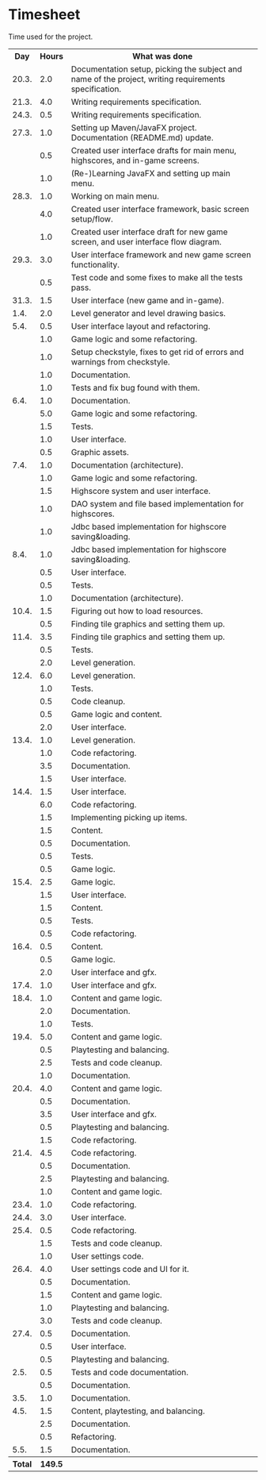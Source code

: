 # Timesheet

Time used for the project.

<table>
  <tr><th>Day</th><th>Hours</th><th>What was done</th></tr>
  <tr><td>20.3.</td><td>  2.0</td><td>Documentation setup, picking the subject and name of the project, writing requirements specification.</td></tr>
  <tr><td>21.3.</td><td>  4.0</td><td>Writing requirements specification.</td></tr>
  <tr><td>24.3.</td><td>  0.5</td><td>Writing requirements specification.</td></tr>
  <tr><td>27.3.</td><td>  1.0</td><td>Setting up Maven/JavaFX project. Documentation (README.md) update.</td></tr>
  <tr><td>     </td><td>  0.5</td><td>Created user interface drafts for main menu, highscores, and in-game screens.</td></tr>
  <tr><td>     </td><td>  1.0</td><td>(Re-)Learning JavaFX and setting up main menu.</td></tr>
  <tr><td>28.3.</td><td>  1.0</td><td>Working on main menu.</td></tr>
  <tr><td>     </td><td>  4.0</td><td>Created user interface framework, basic screen setup/flow.</td></tr>
  <tr><td>     </td><td>  1.0</td><td>Created user interface draft for new game screen, and user interface flow diagram.</td></tr>
  <tr><td>29.3.</td><td>  3.0</td><td>User interface framework and new game screen functionality.</td></tr>
  <tr><td>     </td><td>  0.5</td><td>Test code and some fixes to make all the tests pass.</td></tr>
  <tr><td>31.3.</td><td>  1.5</td><td>User interface (new game and in-game).</td></tr>
  <tr><td> 1.4.</td><td>  2.0</td><td>Level generator and level drawing basics.</td></tr>
  <tr><td> 5.4.</td><td>  0.5</td><td>User interface layout and refactoring.</td></tr>
  <tr><td>     </td><td>  1.0</td><td>Game logic and some refactoring.</td></tr>
  <tr><td>     </td><td>  1.0</td><td>Setup checkstyle, fixes to get rid of errors and warnings from checkstyle.</td></tr>
  <tr><td>     </td><td>  1.0</td><td>Documentation.</td></tr>
  <tr><td>     </td><td>  1.0</td><td>Tests and fix bug found with them.</td></tr>
  <tr><td> 6.4.</td><td>  1.0</td><td>Documentation.</td></tr>
  <tr><td>     </td><td>  5.0</td><td>Game logic and some refactoring.</td></tr>
  <tr><td>     </td><td>  1.5</td><td>Tests.</td></tr>
  <tr><td>     </td><td>  1.0</td><td>User interface.</td></tr>
  <tr><td>     </td><td>  0.5</td><td>Graphic assets.</td></tr>
  <tr><td> 7.4.</td><td>  1.0</td><td>Documentation (architecture).</td></tr>
  <tr><td>     </td><td>  1.0</td><td>Game logic and some refactoring.</td></tr>
  <tr><td>     </td><td>  1.5</td><td>Highscore system and user interface.</td></tr>
  <tr><td>     </td><td>  1.0</td><td>DAO system and file based implementation for highscores.</td></tr>
  <tr><td>     </td><td>  1.0</td><td>Jdbc based implementation for highscore saving&loading.</td></tr>
  <tr><td> 8.4.</td><td>  1.0</td><td>Jdbc based implementation for highscore saving&loading.</td></tr>
  <tr><td>     </td><td>  0.5</td><td>User interface.</td></tr>
  <tr><td>     </td><td>  0.5</td><td>Tests.</td></tr>
  <tr><td>     </td><td>  1.0</td><td>Documentation (architecture).</td></tr>
  <tr><td>10.4.</td><td>  1.5</td><td>Figuring out how to load resources.</td></tr>
  <tr><td>     </td><td>  0.5</td><td>Finding tile graphics and setting them up.</td></tr>
  <tr><td>11.4.</td><td>  3.5</td><td>Finding tile graphics and setting them up.</td></tr>
  <tr><td>     </td><td>  0.5</td><td>Tests.</td></tr>
  <tr><td>     </td><td>  2.0</td><td>Level generation.</td></tr>
  <tr><td>12.4.</td><td>  6.0</td><td>Level generation.</td></tr>
  <tr><td>     </td><td>  1.0</td><td>Tests.</td></tr>
  <tr><td>     </td><td>  0.5</td><td>Code cleanup.</td></tr>
  <tr><td>     </td><td>  0.5</td><td>Game logic and content.</td></tr>
  <tr><td>     </td><td>  2.0</td><td>User interface.</td></tr>
  <tr><td>13.4.</td><td>  1.0</td><td>Level generation.</td></tr>
  <tr><td>     </td><td>  1.0</td><td>Code refactoring.</td></tr>
  <tr><td>     </td><td>  3.5</td><td>Documentation.</td></tr>
  <tr><td>     </td><td>  1.5</td><td>User interface.</td></tr>
  <tr><td>14.4.</td><td>  1.5</td><td>User interface.</td></tr>
  <tr><td>     </td><td>  6.0</td><td>Code refactoring.</td></tr>
  <tr><td>     </td><td>  1.5</td><td>Implementing picking up items.</td></tr>
  <tr><td>     </td><td>  1.5</td><td>Content.</td></tr>
  <tr><td>     </td><td>  0.5</td><td>Documentation.</td></tr>
  <tr><td>     </td><td>  0.5</td><td>Tests.</td></tr>
  <tr><td>     </td><td>  0.5</td><td>Game logic.</td></tr>
  <tr><td>15.4.</td><td>  2.5</td><td>Game logic.</td></tr>
  <tr><td>     </td><td>  1.5</td><td>User interface.</td></tr>
  <tr><td>     </td><td>  1.5</td><td>Content.</td></tr>
  <tr><td>     </td><td>  0.5</td><td>Tests.</td></tr>
  <tr><td>     </td><td>  0.5</td><td>Code refactoring.</td></tr>
  <tr><td>16.4.</td><td>  0.5</td><td>Content.</td></tr>
  <tr><td>     </td><td>  0.5</td><td>Game logic.</td></tr>
  <tr><td>     </td><td>  2.0</td><td>User interface and gfx.</td></tr>
  <tr><td>17.4.</td><td>  1.0</td><td>User interface and gfx.</td></tr>
  <tr><td>18.4.</td><td>  1.0</td><td>Content and game logic.</td></tr>
  <tr><td>     </td><td>  2.0</td><td>Documentation.</td></tr>
  <tr><td>     </td><td>  1.0</td><td>Tests.</td></tr>
  <tr><td>19.4.</td><td>  5.0</td><td>Content and game logic.</td></tr>
  <tr><td>     </td><td>  0.5</td><td>Playtesting and balancing.</td></tr>
  <tr><td>     </td><td>  2.5</td><td>Tests and code cleanup.</td></tr>
  <tr><td>     </td><td>  1.0</td><td>Documentation.</td></tr>
  <tr><td>20.4.</td><td>  4.0</td><td>Content and game logic.</td></tr>
  <tr><td>     </td><td>  0.5</td><td>Documentation.</td></tr>
  <tr><td>     </td><td>  3.5</td><td>User interface and gfx.</td></tr>
  <tr><td>     </td><td>  0.5</td><td>Playtesting and balancing.</td></tr>
  <tr><td>     </td><td>  1.5</td><td>Code refactoring.</td></tr>
  <tr><td>21.4.</td><td>  4.5</td><td>Code refactoring.</td></tr>
  <tr><td>     </td><td>  0.5</td><td>Documentation.</td></tr>
  <tr><td>     </td><td>  2.5</td><td>Playtesting and balancing.</td></tr>
  <tr><td>     </td><td>  1.0</td><td>Content and game logic.</td></tr>
  <tr><td>23.4.</td><td>  1.0</td><td>Code refactoring.</td></tr>
  <tr><td>24.4.</td><td>  3.0</td><td>User interface.</td></tr>
  <tr><td>25.4.</td><td>  0.5</td><td>Code refactoring.</td></tr>
  <tr><td>     </td><td>  1.5</td><td>Tests and code cleanup.</td></tr>
  <tr><td>     </td><td>  1.0</td><td>User settings code.</td></tr>
  <tr><td>26.4.</td><td>  4.0</td><td>User settings code and UI for it.</td></tr>
  <tr><td>     </td><td>  0.5</td><td>Documentation.</td></tr>
  <tr><td>     </td><td>  1.5</td><td>Content and game logic.</td></tr>
  <tr><td>     </td><td>  1.0</td><td>Playtesting and balancing.</td></tr>
  <tr><td>     </td><td>  3.0</td><td>Tests and code cleanup.</td></tr>
  <tr><td>27.4.</td><td>  0.5</td><td>Documentation.</td></tr>
  <tr><td>     </td><td>  0.5</td><td>User interface.</td></tr>
  <tr><td>     </td><td>  0.5</td><td>Playtesting and balancing.</td></tr>
  <tr><td> 2.5.</td><td>  0.5</td><td>Tests and code documentation.</td></tr>
  <tr><td>     </td><td>  0.5</td><td>Documentation.</td></tr>
  <tr><td> 3.5.</td><td>  1.0</td><td>Documentation.</td></tr>
  <tr><td> 4.5.</td><td>  1.5</td><td>Content, playtesting, and balancing.</td></tr>
  <tr><td>     </td><td>  2.5</td><td>Documentation.</td></tr>
  <tr><td>     </td><td>  0.5</td><td>Refactoring.</td></tr>
  <tr><td> 5.5.</td><td>  1.5</td><td>Documentation.</td></tr>
  <tr><th>Total</th><th>149.5</th><th></th></tr>
</table>
